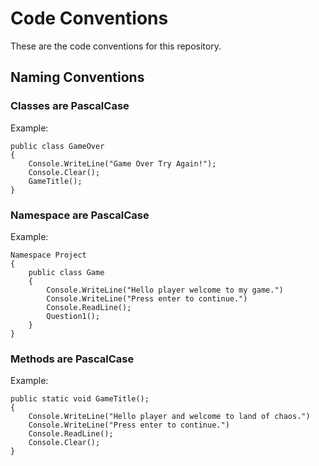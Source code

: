 # Code Conventions

These are the code conventions for this repository.

## Naming Conventions

### Classes are PascalCase
Example:
```Csharp
public class GameOver
{
    Console.WriteLine("Game Over Try Again!");
    Console.Clear();
    GameTitle();
}
```
### Namespace are PascalCase
Example:
```Csharp
Namespace Project
{
    public class Game
    {
        Console.WriteLine("Hello player welcome to my game.")
        Console.WriteLine("Press enter to continue.")
        Console.ReadLine();
        Question1();
    }
}
```
### Methods are PascalCase
Example:
```Csharp
public static void GameTitle();
{
    Console.WriteLine("Hello player and welcome to land of chaos.")
    Console.WriteLine("Press enter to continue.")
    Console.ReadLine();
    Console.Clear();
}
```

